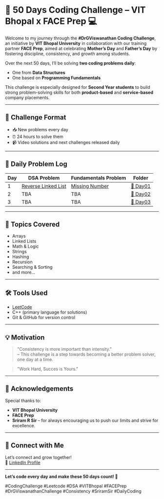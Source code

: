 # 🚀 50 Days Coding Challenge – VIT Bhopal x FACE Prep 💻

Welcome to my journey through the **#DrGViswanathan Coding Challenge**, an initiative by **VIT Bhopal University** in collaboration with our training partner **FACE Prep**, aimed at celebrating **Mother’s Day** and **Father’s Day** by fostering discipline, consistency, and growth among students.

Over the next 50 days, I’ll be solving **two coding problems daily**:
- One from **Data Structures**
- One based on **Programming Fundamentals**

This challenge is especially designed for **Second Year students** to build strong problem-solving skills for both **product-based** and **service-based** company placements.

---

## 🔁 Challenge Format

- 📥 New problems every day
- ⏰ 24 hours to solve them
- 📹 Video solutions and next challenges released daily

---


## 📅 Daily Problem Log

| Day | DSA Problem | Fundamentals Problem | Folder |
|-----|-------------|----------------------|--------|
| 1   | [Reverse Linked List](https://leetcode.com/problems/reverse-linked-list/) | [Missing Number](https://leetcode.com/problems/missing-number/) | [📁 Day01](./Day01) |
| 2   | TBA | TBA | [📁 Day02](./Day02) |
| 3   | TBA | TBA | [📁 Day03](./Day03) |
<!-- Update daily -->



---

## 🧠 Topics Covered
- Arrays
- Linked Lists
- Math & Logic
- Strings
- Hashing
- Recursion
- Searching & Sorting
- and more…

---

## 🛠️ Tools Used
- [LeetCode](https://leetcode.com/)
- C++ (primary language for solutions)
- Git & GitHub for version control

---

## 💡 Motivation

> "Consistency is more important than intensity."  
> – This challenge is a step towards becoming a better problem solver, one day at a time.

> "Work Hard, Succes is Yours."
---

## 🙌 Acknowledgements

Special thanks to:
- **VIT Bhopal University**
- **FACE Prep**
- **Sriram R Sir** – for always encouraging us to push our limits and strive for excellence.

---

## 📌 Connect with Me

Let’s connect and grow together!  
🔗 [LinkedIn Profile](www.linkedin.com/in/vaibhav-kumar-87557528a)

---

**Let’s code every day and make these 50 days count! 💪**

#CodingChallenge #Leetcode #DSA #VITBhopal #FACEPrep #DrGViswanathanChallenge #Consistency #SriramSir #DailyCoding
